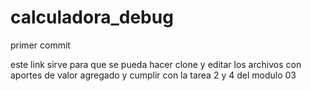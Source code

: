 # calculadora_debug
primer commit

este link sirve para que se pueda hacer clone y editar los archivos con aportes de valor agregado y cumplir con la tarea 2 y 4 del modulo 03
